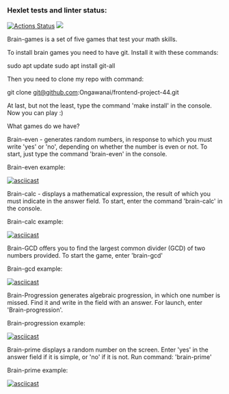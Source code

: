 ### Hexlet tests and linter status:

[![Actions Status](https://github.com/Ongawanai/frontend-project-44/workflows/hexlet-check/badge.svg)](https://github.com/Ongawanai/frontend-project-44/actions)
<a href="https://codeclimate.com/github/Ongawanai/frontend-project-44/maintainability"><img src="https://api.codeclimate.com/v1/badges/4fa482ce98f90d2ad2bb/maintainability" /></a>

Brain-games is a set of five games that test your math skills.

To install brain games you need to have git. Install it with these commands:

sudo apt update
sudo apt install git-all

Then you need to clone my repo with command:

git clone git@github.com:Ongawanai/frontend-project-44.git

At last, but not the least, type the command 'make install' in the console. Now you can play :)

What games do we have?

Brain-even - generates random numbers, in response to which you must write 'yes' or 'no', depending on whether the number is even or not. To start, just type the command 'brain-even' in the console.

Brain-even example:

[![asciicast](https://asciinema.org/a/541764.svg)](https://asciinema.org/a/541764)

Brain-calc - displays a mathematical expression, the result of which you must indicate in the answer field. To start, enter the command 'brain-calc' in the console.

Brain-calc example:

[![asciicast](https://asciinema.org/a/541765.svg)](https://asciinema.org/a/541765)

Brain-GCD offers you to find the largest common divider (GCD) of two numbers provided. To start the game, enter 'brain-gcd'

Brain-gcd example:

[![asciicast](https://asciinema.org/a/541763.svg)](https://asciinema.org/a/541763)

Brain-Progression generates algebraic progression, in which one number is missed. Find it and write in the field with an answer. For launch, enter 'Brain-progression'.

Brain-progression example:

[![asciicast](https://asciinema.org/a/542650.svg)](https://asciinema.org/a/542650)

Brain-prime displays a random number on the screen. Enter 'yes' in the answer field if it is simple, or 'no' if it is not. Run command: 'brain-prime'

Brain-prime example:

[![asciicast](https://asciinema.org/a/542649.svg)](https://asciinema.org/a/542649)
